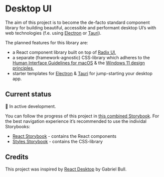 # Desktop UI

The aim of this project is to become the de-facto standard component library for building beautiful, accessible and performant desktop UI’s with web technologies (f.e. using [Electron](https://www.electronjs.org/) or [Tauri](https://tauri.studio/)).

The planned features for this library are:

- a React component library built on top of [Radix UI](https://www.radix-ui.com/),
- a separate (framework-agnostic) CSS-library which adheres to the [Human Interface Guidelines for macOS](https://developer.apple.com/design/human-interface-guidelines/macos/overview/themes/) & the [Windows 11 design principles](https://docs.microsoft.com/en-us/windows/apps/design/signature-experiences/design-principles),
- starter templates for [Electron](https://www.electronjs.org/) & [Tauri](https://tauri.studio/) for jump-starting your desktop app.

## Current status

🚧 In active development.

You can follow the progress of this project in [this combined Storybook](https://desktop-ui.netlify.app/). For the best navigation experience it’s recommended to use the individal Storybooks:

- [React Storybook](https://desktop-ui-react.netlify.app/) - contains the React components
- [Styles Storybook](https://desktop-ui-styles.netlify.app/) - contains the CSS-library

## Credits

This project was inspired by [React Desktop](https://github.com/gabrielbull/react-desktop) by Gabriel Bull.
